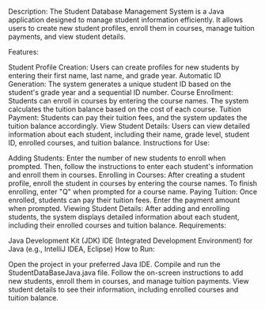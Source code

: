 Description:
The Student Database Management System is a Java application designed to manage student information efficiently. It allows users to create new student profiles, enroll them in courses, manage tuition payments, and view student details.

Features:

Student Profile Creation: Users can create profiles for new students by entering their first name, last name, and grade year.
Automatic ID Generation: The system generates a unique student ID based on the student's grade year and a sequential ID number.
Course Enrollment: Students can enroll in courses by entering the course names. The system calculates the tuition balance based on the cost of each course.
Tuition Payment: Students can pay their tuition fees, and the system updates the tuition balance accordingly.
View Student Details: Users can view detailed information about each student, including their name, grade level, student ID, enrolled courses, and tuition balance.
Instructions for Use:

Adding Students: Enter the number of new students to enroll when prompted. Then, follow the instructions to enter each student's information and enroll them in courses.
Enrolling in Courses: After creating a student profile, enroll the student in courses by entering the course names. To finish enrolling, enter "Q" when prompted for a course name.
Paying Tuition: Once enrolled, students can pay their tuition fees. Enter the payment amount when prompted.
Viewing Student Details: After adding and enrolling students, the system displays detailed information about each student, including their enrolled courses and tuition balance.
Requirements:

Java Development Kit (JDK)
IDE (Integrated Development Environment) for Java (e.g., IntelliJ IDEA, Eclipse)
How to Run:

Open the project in your preferred Java IDE.
Compile and run the StudentDataBaseJava.java file.
Follow the on-screen instructions to add new students, enroll them in courses, and manage tuition payments.
View student details to see their information, including enrolled courses and tuition balance.
